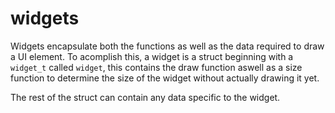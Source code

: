widgets
=======

Widgets encapsulate both the functions as well as the data required to draw a UI element.
To acomplish this, a widget is a struct beginning with a `widget_t` called `widget`, this contains the draw function aswell as a size function to determine the size of the widget without actually drawing it yet.

The rest of the struct can contain any data specific to the widget.
